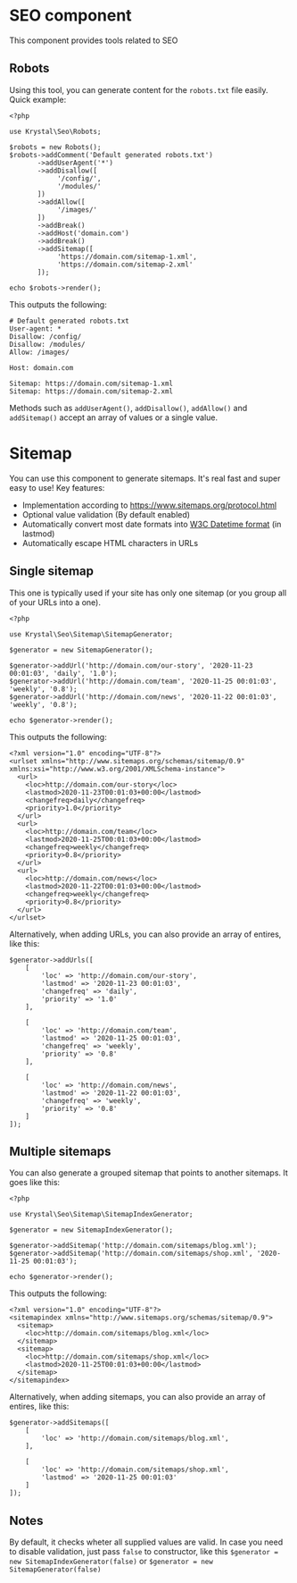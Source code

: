 SEO component
=============

This component provides tools related to SEO


## Robots

Using this tool, you can generate content for the `robots.txt` file easily. Quick example:

    <?php
    
    use Krystal\Seo\Robots;
    
    $robots = new Robots();
    $robots->addComment('Default generated robots.txt')
           ->addUserAgent('*')
           ->addDisallow([
                '/config/',
                '/modules/'
           ])
           ->addAllow([
                '/images/'
           ])
           ->addBreak()
           ->addHost('domain.com')
           ->addBreak()
           ->addSitemap([
                'https://domain.com/sitemap-1.xml',
                'https://domain.com/sitemap-2.xml'
           ]);
    
    echo $robots->render();

This outputs the following:

    # Default generated robots.txt
    User-agent: *
    Disallow: /config/
    Disallow: /modules/
    Allow: /images/
    
    Host: domain.com
    
    Sitemap: https://domain.com/sitemap-1.xml
    Sitemap: https://domain.com/sitemap-2.xml

Methods such as `addUserAgent()`, `addDisallow()`, `addAllow()` and `addSitemap()` accept an array of values or a single value.

# Sitemap

You can use this component to generate sitemaps. It's real fast and super easy to use! Key features:

 * Implementation according to https://www.sitemaps.org/protocol.html
 * Optional value validation (By default enabled)
 * Automatically convert most date formats into [W3C Datetime format](https://www.w3.org/TR/NOTE-datetime) (in lastmod)
 * Automatically escape HTML characters in URLs

## Single sitemap

This one is typically used if your site has only one sitemap (or you group all of your URLs into a one).

    <?php
    
    use Krystal\Seo\Sitemap\SitemapGenerator;
    
    $generator = new SitemapGenerator();
    
    $generator->addUrl('http://domain.com/our-story', '2020-11-23 00:01:03', 'daily', '1.0');
    $generator->addUrl('http://domain.com/team', '2020-11-25 00:01:03', 'weekly', '0.8');
    $generator->addUrl('http://domain.com/news', '2020-11-22 00:01:03', 'weekly', '0.8');
    
    echo $generator->render();

This outputs the following:

    <?xml version="1.0" encoding="UTF-8"?>
    <urlset xmlns="http://www.sitemaps.org/schemas/sitemap/0.9" xmlns:xsi="http://www.w3.org/2001/XMLSchema-instance">
      <url>
        <loc>http://domain.com/our-story</loc>
        <lastmod>2020-11-23T00:01:03+00:00</lastmod>
        <changefreq>daily</changefreq>
        <priority>1.0</priority>
      </url>
      <url>
        <loc>http://domain.com/team</loc>
        <lastmod>2020-11-25T00:01:03+00:00</lastmod>
        <changefreq>weekly</changefreq>
        <priority>0.8</priority>
      </url>
      <url>
        <loc>http://domain.com/news</loc>
        <lastmod>2020-11-22T00:01:03+00:00</lastmod>
        <changefreq>weekly</changefreq>
        <priority>0.8</priority>
      </url>
    </urlset>

Alternatively, when adding URLs, you can also provide an array of entires, like this:

    $generator->addUrls([
        [
            'loc' => 'http://domain.com/our-story',
            'lastmod' => '2020-11-23 00:01:03',
            'changefreq' => 'daily',
            'priority' => '1.0'
        ],

        [
            'loc' => 'http://domain.com/team',
            'lastmod' => '2020-11-25 00:01:03',
            'changefreq' => 'weekly',
            'priority' => '0.8'
        ],

        [
            'loc' => 'http://domain.com/news',
            'lastmod' => '2020-11-22 00:01:03',
            'changefreq' => 'weekly',
            'priority' => '0.8'
        ]
    ]);

## Multiple sitemaps

You can also generate a grouped sitemap that points to another sitemaps. It goes like this:
    
    <?php
    
    use Krystal\Seo\Sitemap\SitemapIndexGenerator;
    
    $generator = new SitemapIndexGenerator();
    
    $generator->addSitemap('http://domain.com/sitemaps/blog.xml');
    $generator->addSitemap('http://domain.com/sitemaps/shop.xml', '2020-11-25 00:01:03');
    
    echo $generator->render();

This outputs the following:

    <?xml version="1.0" encoding="UTF-8"?>
    <sitemapindex xmlns="http://www.sitemaps.org/schemas/sitemap/0.9">
      <sitemap>
        <loc>http://domain.com/sitemaps/blog.xml</loc>
      </sitemap>
      <sitemap>
        <loc>http://domain.com/sitemaps/shop.xml</loc>
        <lastmod>2020-11-25T00:01:03+00:00</lastmod>
      </sitemap>
    </sitemapindex>

Alternatively, when adding sitemaps, you can also provide an array of entires, like this:

    $generator->addSitemaps([
        [
            'loc' => 'http://domain.com/sitemaps/blog.xml',
        ],
    
        [
            'loc' => 'http://domain.com/sitemaps/shop.xml',
            'lastmod' => '2020-11-25 00:01:03'
        ]
    ]);


## Notes

By default, it checks wheter all supplied values are valid. In case you need to disable validation, just pass `false` to constructor, like this `$generator = new SitemapIndexGenerator(false)` or `$generator = new SitemapGenerator(false)`


